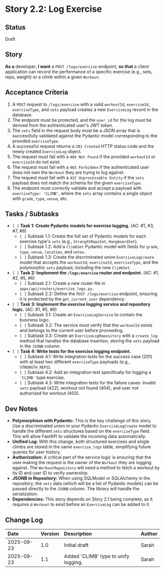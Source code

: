# Story 2.2: Log Exercise

## Status

Draft

## Story

**As a** developer,
**I want** a `POST /logs/exercise` endpoint,
**so that** a client application can record the performance of a specific exercise (e.g., sets, reps, weight) or a climb within a given `Workout`.

## Acceptance Criteria

1.  A `POST` request to `/logs/exercise` with a valid `workoutId`, `exerciseId`, `exerciseType`, and `sets` payload creates a new `ExerciseLog` record in the database.
2.  The endpoint must be protected, and the `user_id` for the log must be derived from the authenticated user's JWT token.
3.  The `sets` field in the request body must be a JSON array that is successfully validated against the Pydantic model corresponding to the provided `exerciseType`.
4.  A successful request returns a `201 Created` HTTP status code and the newly created `ExerciseLog` object.
5.  The request must fail with a `404 Not Found` if the provided `workoutId` or `exerciseId` do not exist.
6.  The request must fail with a `403 Forbidden` if the authenticated user does not own the `Workout` they are trying to log against.
7.  The request must fail with a `422 Unprocessable Entity` if the `sets` payload does not match the schema for the given `exerciseType`.
8.  The endpoint must correctly validate and accept a payload with `exerciseType: 'CLIMB'`, where the `sets` array contains a single object with `grade`, `type`, `venue`, etc.

## Tasks / Subtasks

*   `[ ]` **Task 1: Create Pydantic models for exercise logging.** (AC: #1, #3, #7, #8)
    *   `[ ]` Subtask 1.1: Create the full set of Pydantic models for each exercise type's `sets` (e.g., `StrengthRepsSet`, `HangboardSet`).
    *   `[ ]` Subtask 1.2: Add a `ClimbSet` Pydantic model with fields for `grade`, `type`, `venue`, `location`, and `notes`.
    *   `[ ]` Subtask 1.3: Create the discriminated union `ExerciseLogCreate` model that accepts the `workoutId`, `exerciseId`, `exerciseType`, and the polymorphic `sets` payload, including the new `ClimbSet`.
*   `[ ]` **Task 2: Implement the `/logs/exercise` router and endpoint.** (AC: #1, #2, #5, #6)
    *   `[ ]` Subtask 2.1: Create a new router file in `apps/api/routers/exercise_logs.py`.
    *   `[ ]` Subtask 2.2: Define the `POST /logs/exercise` endpoint, ensuring it is protected by the `get_current_user` dependency.
*   `[ ]` **Task 3: Implement the exercise logging service and repository logic.** (AC: #1, #5, #6)
    *   `[ ]` Subtask 3.1: Create an `ExerciseLogService` to contain the business logic.
    *   `[ ]` Subtask 3.2: The service must verify that the `workoutId` exists and belongs to the current user before proceeding.
    *   `[ ]` Subtask 3.3: Create an `ExerciseLogRepository` with a `create_log` method that handles the database insertion, storing the `sets` payload in the `JSONB` column.
*   `[ ]` **Task 4: Write tests for the exercise logging endpoint.**
    *   `[ ]` Subtask 4.1: Write integration tests for the success case (201) with at least two different `exerciseType` payloads (e.g., `STRENGTH_REPS`).
    *   `[ ]` Subtask 4.2: Add an integration test specifically for logging a `'CLIMB'` type exercise.
    *   `[ ]` Subtask 4.3: Write integration tests for the failure cases: invalid `sets` payload (422), workout not found (404), and user not authorized for workout (403).

## Dev Notes

*   **Polymorphism with Pydantic:** This is the key challenge of this story. Use a discriminated union in your Pydantic `ExerciseLogCreate` model to handle the different `sets` structures based on the `exerciseType` field. This will allow FastAPI to validate the incoming data automatically.
*   **Unified Log:** With this change, both structured exercises and single climbs are stored in the same `exercise_logs` table, simplifying future queries for user history.
*   **Authorization:** A critical part of the service logic is ensuring that the user making the request is the owner of the `Workout` they are logging against. The `WorkoutRepository` will need a method to fetch a workout by its ID and user ID to verify ownership.
*   **JSONB in Repository:** When using SQLModel or SQLAlchemy in the repository, the `sets` data (which will be a list of Pydantic models) can be passed directly to the `JSONB` column. The library will handle the serialization.
*   **Dependencies:** This story depends on Story 2.1 being complete, as it requires a `Workout` to exist before an `ExerciseLog` can be added to it.

## Change Log

| Date | Version | Description | Author |
| :--- | :--- | :--- | :--- |
| 2025-09-23 | 1.0 | Initial draft | Sarah |
| 2025-09-23 | 1.1 | Added 'CLIMB' type to unify logging. | Sarah |

